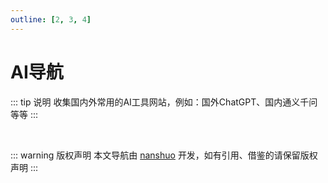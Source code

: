 ```yaml
---
outline: [2, 3, 4]
---
```

<script setup>
import { AI_DATA } from './data/ai'
</script>


# AI导航

::: tip 说明
收集国内外常用的AI工具网站，例如：国外ChatGPT、国内通义千问等等
:::

<MNavLinks v-for="{title, items} in AI_DATA" :title="title" :items="items"/>


<br />

::: warning 版权声明
本文导航由 [nanshuo](https://github.com/nanshuo0814) 开发，如有引用、借鉴的请保留版权声明
:::
